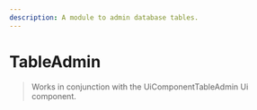 ```yaml
---
description: A module to admin database tables.
---
```


# TableAdmin

> Works in conjunction with the UiComponentTableAdmin Ui component.

